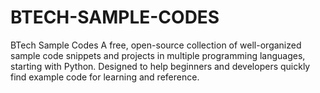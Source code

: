 # BTECH-SAMPLE-CODES
BTech Sample Codes A free, open-source collection of well-organized sample code snippets and projects in multiple programming languages, starting with Python. Designed to help beginners and developers quickly find example code for learning and reference.
